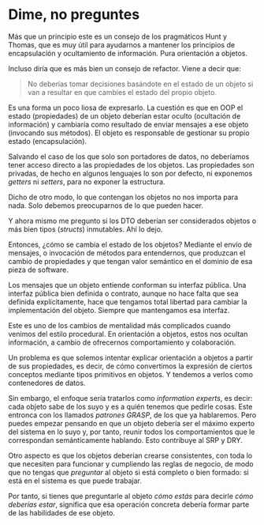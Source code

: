 # Dime, no preguntes

Más que un principio este es un consejo de los pragmáticos Hunt y Thomas, que es muy útil para ayudarnos a mantener los principios de encapsulación y ocultamiento de información. Pura orientación a objetos.

Incluso diría que es más bien un consejo de refactor. Viene a decir que: 

>No deberías tomar decisiones basándote en el estado de un objeto si van a resultar en que cambies el estado del propio objeto. 
 
Es una forma un poco liosa de expresarlo. La cuestión es que en OOP el estado (propiedades) de un objeto deberían estar oculto (ocultación de información) y cambiaría como resultado de enviar mensajes a ese objeto (invocando sus métodos). El objeto es responsable de gestionar su propio estado (encapsulación).

Salvando el caso de los que solo son portadores de datos, no deberíamos tener acceso directo a las propiedades de los objetos. Las propiedades son privadas, de hecho en algunos lenguajes lo son por defecto, ni exponemos _getters_ ni _setters_, para no exponer la estructura.

Dicho de otro modo, lo que contengan los objetos no nos importa para nada. Solo debemos preocuparnos de lo que pueden hacer.

Y ahora mismo me pregunto si los DTO deberían ser considerados objetos o más bien tipos (_structs_) inmutables. Ahí lo dejo.

Entonces, ¿cómo se cambia el estado de los objetos? Mediante el envío de mensajes, o invocación de métodos para entendernos, que produzcan el cambio de propiedades y que tengan valor semántico en el dominio de esa pieza de software.

Los mensajes que un objeto entiende conforman su interfaz pública. Una interfaz pública bien definida o contrato, aunque no hace falta que sea definida explícitamente, hace que tengamos total libertad para cambiar la implementación del objeto. Siempre que mantengamos esa interfaz.

Este es uno de los cambios de mentalidad más complicados cuando venimos del estilo procedural. En orientación a objetos, estos nos ocultan información, a cambio de ofrecernos comportamiento y colaboración.

Un problema es que solemos intentar explicar orientación a objetos a partir de sus propiedades, es decir, de cómo convertimos la expresión de ciertos conceptos mediante tipos primitivos en objetos. Y tendemos a verlos como contenedores de datos.

Sin embargo, el enfoque sería tratarlos como _information experts_, es decir: cada objeto sabe de los suyo y es a quién tenemos que pedirle cosas. Este entronca con los llamados _patrones GRASP_, de los que ya hablaremos. Pero puedes empezar pensando en que un objeto debería ser el máximo experto del sistema en lo suyo y, por tanto, reunir todos los comportamientos que le correspondan semánticamente hablando. Esto contribuye al SRP y DRY.

Otro aspecto es que los objetos deberían crearse consistentes, con toda lo que necesiten para funcionar y cumpliendo las reglas de negocio, de modo que no tengas que _preguntar_ al objeto si está completo o bien formado: si está en el sistema es que puede trabajar.

Por tanto, si tienes que preguntarle al objeto _cómo estás_ para decirle _cómo deberías estar_, significa que esa operación concreta debería formar parte de las habilidades de ese objeto.